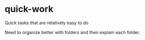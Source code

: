 # quick-work
Quick tasks that are relatively easy to do

Need to organize better with folders and then explain each folder. 

